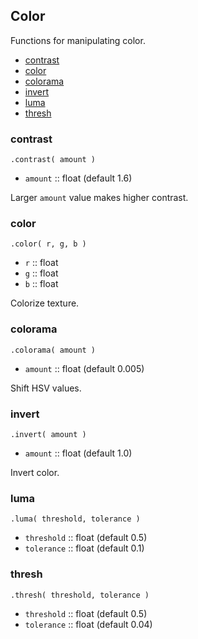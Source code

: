 ## Color

Functions for manipulating color.

- [contrast](#contrast)
- [color](#color)
- [colorama](#colorama)
- [invert](#invert)
- [luma](#luma)
- [thresh](#thresh)

### contrast

`.contrast( amount )`

* `amount` :: float (default 1.6)

Larger `amount` value makes higher contrast.

### color

`.color( r, g, b )`

* `r` :: float
* `g` :: float
* `b` :: float

Colorize texture.

### colorama

`.colorama( amount )`

* `amount` :: float (default 0.005)

Shift HSV values.

### invert

`.invert( amount )`

* `amount` :: float (default 1.0)

Invert color.

### luma

`.luma( threshold, tolerance )`

* `threshold` :: float (default 0.5)
* `tolerance` :: float (default 0.1)

### thresh

`.thresh( threshold, tolerance )`

* `threshold` :: float (default 0.5)
* `tolerance` :: float (default 0.04)
